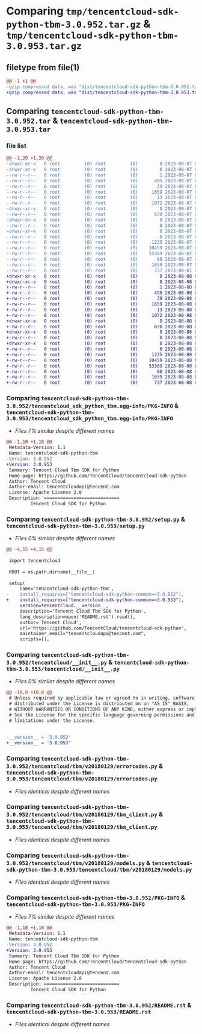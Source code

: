 # Comparing `tmp/tencentcloud-sdk-python-tbm-3.0.952.tar.gz` & `tmp/tencentcloud-sdk-python-tbm-3.0.953.tar.gz`

## filetype from file(1)

```diff
@@ -1 +1 @@
-gzip compressed data, was "dist/tencentcloud-sdk-python-tbm-3.0.952.tar", last modified: Mon Aug  7 09:02:23 2023, max compression
+gzip compressed data, was "dist/tencentcloud-sdk-python-tbm-3.0.953.tar", last modified: Tue Aug  8 00:32:31 2023, max compression
```

## Comparing `tencentcloud-sdk-python-tbm-3.0.952.tar` & `tencentcloud-sdk-python-tbm-3.0.953.tar`

### file list

```diff
@@ -1,20 +1,20 @@
-drwxr-xr-x   0 root         (0) root         (0)        0 2023-08-07 09:02:23.000000 tencentcloud-sdk-python-tbm-3.0.952/
-drwxr-xr-x   0 root         (0) root         (0)        0 2023-08-07 09:02:23.000000 tencentcloud-sdk-python-tbm-3.0.952/tencentcloud_sdk_python_tbm.egg-info/
--rw-r--r--   0 root         (0) root         (0)        1 2023-08-07 09:02:23.000000 tencentcloud-sdk-python-tbm-3.0.952/tencentcloud_sdk_python_tbm.egg-info/dependency_links.txt
--rw-r--r--   0 root         (0) root         (0)      495 2023-08-07 09:02:23.000000 tencentcloud-sdk-python-tbm-3.0.952/tencentcloud_sdk_python_tbm.egg-info/SOURCES.txt
--rw-r--r--   0 root         (0) root         (0)       39 2023-08-07 09:02:23.000000 tencentcloud-sdk-python-tbm-3.0.952/tencentcloud_sdk_python_tbm.egg-info/requires.txt
--rw-r--r--   0 root         (0) root         (0)     1659 2023-08-07 09:02:23.000000 tencentcloud-sdk-python-tbm-3.0.952/tencentcloud_sdk_python_tbm.egg-info/PKG-INFO
--rw-r--r--   0 root         (0) root         (0)       13 2023-08-07 09:02:23.000000 tencentcloud-sdk-python-tbm-3.0.952/tencentcloud_sdk_python_tbm.egg-info/top_level.txt
--rw-r--r--   0 root         (0) root         (0)     1072 2023-08-07 09:02:23.000000 tencentcloud-sdk-python-tbm-3.0.952/setup.py
-drwxr-xr-x   0 root         (0) root         (0)        0 2023-08-07 09:02:23.000000 tencentcloud-sdk-python-tbm-3.0.952/tencentcloud/
--rw-r--r--   0 root         (0) root         (0)      630 2023-08-07 09:02:23.000000 tencentcloud-sdk-python-tbm-3.0.952/tencentcloud/__init__.py
-drwxr-xr-x   0 root         (0) root         (0)        0 2023-08-07 09:02:23.000000 tencentcloud-sdk-python-tbm-3.0.952/tencentcloud/tbm/
--rw-r--r--   0 root         (0) root         (0)        0 2023-08-07 09:02:23.000000 tencentcloud-sdk-python-tbm-3.0.952/tencentcloud/tbm/__init__.py
-drwxr-xr-x   0 root         (0) root         (0)        0 2023-08-07 09:02:23.000000 tencentcloud-sdk-python-tbm-3.0.952/tencentcloud/tbm/v20180129/
--rw-r--r--   0 root         (0) root         (0)        0 2023-08-07 09:02:23.000000 tencentcloud-sdk-python-tbm-3.0.952/tencentcloud/tbm/v20180129/__init__.py
--rw-r--r--   0 root         (0) root         (0)     1235 2023-08-07 09:02:23.000000 tencentcloud-sdk-python-tbm-3.0.952/tencentcloud/tbm/v20180129/errorcodes.py
--rw-r--r--   0 root         (0) root         (0)    10459 2023-08-07 09:02:23.000000 tencentcloud-sdk-python-tbm-3.0.952/tencentcloud/tbm/v20180129/tbm_client.py
--rw-r--r--   0 root         (0) root         (0)    53389 2023-08-07 09:02:23.000000 tencentcloud-sdk-python-tbm-3.0.952/tencentcloud/tbm/v20180129/models.py
--rw-r--r--   0 root         (0) root         (0)       88 2023-08-07 09:02:23.000000 tencentcloud-sdk-python-tbm-3.0.952/setup.cfg
--rw-r--r--   0 root         (0) root         (0)     1659 2023-08-07 09:02:23.000000 tencentcloud-sdk-python-tbm-3.0.952/PKG-INFO
--rw-r--r--   0 root         (0) root         (0)      737 2023-08-07 09:02:23.000000 tencentcloud-sdk-python-tbm-3.0.952/README.rst
+drwxr-xr-x   0 root         (0) root         (0)        0 2023-08-08 00:32:31.000000 tencentcloud-sdk-python-tbm-3.0.953/
+drwxr-xr-x   0 root         (0) root         (0)        0 2023-08-08 00:32:31.000000 tencentcloud-sdk-python-tbm-3.0.953/tencentcloud_sdk_python_tbm.egg-info/
+-rw-r--r--   0 root         (0) root         (0)        1 2023-08-08 00:32:31.000000 tencentcloud-sdk-python-tbm-3.0.953/tencentcloud_sdk_python_tbm.egg-info/dependency_links.txt
+-rw-r--r--   0 root         (0) root         (0)      495 2023-08-08 00:32:31.000000 tencentcloud-sdk-python-tbm-3.0.953/tencentcloud_sdk_python_tbm.egg-info/SOURCES.txt
+-rw-r--r--   0 root         (0) root         (0)       39 2023-08-08 00:32:31.000000 tencentcloud-sdk-python-tbm-3.0.953/tencentcloud_sdk_python_tbm.egg-info/requires.txt
+-rw-r--r--   0 root         (0) root         (0)     1659 2023-08-08 00:32:31.000000 tencentcloud-sdk-python-tbm-3.0.953/tencentcloud_sdk_python_tbm.egg-info/PKG-INFO
+-rw-r--r--   0 root         (0) root         (0)       13 2023-08-08 00:32:31.000000 tencentcloud-sdk-python-tbm-3.0.953/tencentcloud_sdk_python_tbm.egg-info/top_level.txt
+-rw-r--r--   0 root         (0) root         (0)     1072 2023-08-08 00:32:31.000000 tencentcloud-sdk-python-tbm-3.0.953/setup.py
+drwxr-xr-x   0 root         (0) root         (0)        0 2023-08-08 00:32:31.000000 tencentcloud-sdk-python-tbm-3.0.953/tencentcloud/
+-rw-r--r--   0 root         (0) root         (0)      630 2023-08-08 00:32:31.000000 tencentcloud-sdk-python-tbm-3.0.953/tencentcloud/__init__.py
+drwxr-xr-x   0 root         (0) root         (0)        0 2023-08-08 00:32:31.000000 tencentcloud-sdk-python-tbm-3.0.953/tencentcloud/tbm/
+-rw-r--r--   0 root         (0) root         (0)        0 2023-08-08 00:32:31.000000 tencentcloud-sdk-python-tbm-3.0.953/tencentcloud/tbm/__init__.py
+drwxr-xr-x   0 root         (0) root         (0)        0 2023-08-08 00:32:31.000000 tencentcloud-sdk-python-tbm-3.0.953/tencentcloud/tbm/v20180129/
+-rw-r--r--   0 root         (0) root         (0)        0 2023-08-08 00:32:31.000000 tencentcloud-sdk-python-tbm-3.0.953/tencentcloud/tbm/v20180129/__init__.py
+-rw-r--r--   0 root         (0) root         (0)     1235 2023-08-08 00:32:31.000000 tencentcloud-sdk-python-tbm-3.0.953/tencentcloud/tbm/v20180129/errorcodes.py
+-rw-r--r--   0 root         (0) root         (0)    10459 2023-08-08 00:32:31.000000 tencentcloud-sdk-python-tbm-3.0.953/tencentcloud/tbm/v20180129/tbm_client.py
+-rw-r--r--   0 root         (0) root         (0)    53389 2023-08-08 00:32:31.000000 tencentcloud-sdk-python-tbm-3.0.953/tencentcloud/tbm/v20180129/models.py
+-rw-r--r--   0 root         (0) root         (0)       88 2023-08-08 00:32:31.000000 tencentcloud-sdk-python-tbm-3.0.953/setup.cfg
+-rw-r--r--   0 root         (0) root         (0)     1659 2023-08-08 00:32:31.000000 tencentcloud-sdk-python-tbm-3.0.953/PKG-INFO
+-rw-r--r--   0 root         (0) root         (0)      737 2023-08-08 00:32:31.000000 tencentcloud-sdk-python-tbm-3.0.953/README.rst
```

### Comparing `tencentcloud-sdk-python-tbm-3.0.952/tencentcloud_sdk_python_tbm.egg-info/PKG-INFO` & `tencentcloud-sdk-python-tbm-3.0.953/tencentcloud_sdk_python_tbm.egg-info/PKG-INFO`

 * *Files 7% similar despite different names*

```diff
@@ -1,10 +1,10 @@
 Metadata-Version: 1.1
 Name: tencentcloud-sdk-python-tbm
-Version: 3.0.952
+Version: 3.0.953
 Summary: Tencent Cloud Tbm SDK for Python
 Home-page: https://github.com/TencentCloud/tencentcloud-sdk-python
 Author: Tencent Cloud
 Author-email: tencentcloudapi@tencent.com
 License: Apache License 2.0
 Description: ============================
         Tencent Cloud SDK for Python
```

### Comparing `tencentcloud-sdk-python-tbm-3.0.952/setup.py` & `tencentcloud-sdk-python-tbm-3.0.953/setup.py`

 * *Files 0% similar despite different names*

```diff
@@ -4,15 +4,15 @@
 
 import tencentcloud
 
 ROOT = os.path.dirname(__file__)
 
 setup(
     name='tencentcloud-sdk-python-tbm',
-    install_requires=["tencentcloud-sdk-python-common==3.0.952"],
+    install_requires=["tencentcloud-sdk-python-common==3.0.953"],
     version=tencentcloud.__version__,
     description='Tencent Cloud Tbm SDK for Python',
     long_description=open('README.rst').read(),
     author='Tencent Cloud',
     url='https://github.com/TencentCloud/tencentcloud-sdk-python',
     maintainer_email="tencentcloudapi@tencent.com",
     scripts=[],
```

### Comparing `tencentcloud-sdk-python-tbm-3.0.952/tencentcloud/__init__.py` & `tencentcloud-sdk-python-tbm-3.0.953/tencentcloud/__init__.py`

 * *Files 0% similar despite different names*

```diff
@@ -10,8 +10,8 @@
 # Unless required by applicable law or agreed to in writing, software
 # distributed under the License is distributed on an "AS IS" BASIS,
 # WITHOUT WARRANTIES OR CONDITIONS OF ANY KIND, either express or implied.
 # See the License for the specific language governing permissions and
 # limitations under the License.
 
 
-__version__ = '3.0.952'
+__version__ = '3.0.953'
```

### Comparing `tencentcloud-sdk-python-tbm-3.0.952/tencentcloud/tbm/v20180129/errorcodes.py` & `tencentcloud-sdk-python-tbm-3.0.953/tencentcloud/tbm/v20180129/errorcodes.py`

 * *Files identical despite different names*

### Comparing `tencentcloud-sdk-python-tbm-3.0.952/tencentcloud/tbm/v20180129/tbm_client.py` & `tencentcloud-sdk-python-tbm-3.0.953/tencentcloud/tbm/v20180129/tbm_client.py`

 * *Files identical despite different names*

### Comparing `tencentcloud-sdk-python-tbm-3.0.952/tencentcloud/tbm/v20180129/models.py` & `tencentcloud-sdk-python-tbm-3.0.953/tencentcloud/tbm/v20180129/models.py`

 * *Files identical despite different names*

### Comparing `tencentcloud-sdk-python-tbm-3.0.952/PKG-INFO` & `tencentcloud-sdk-python-tbm-3.0.953/PKG-INFO`

 * *Files 7% similar despite different names*

```diff
@@ -1,10 +1,10 @@
 Metadata-Version: 1.1
 Name: tencentcloud-sdk-python-tbm
-Version: 3.0.952
+Version: 3.0.953
 Summary: Tencent Cloud Tbm SDK for Python
 Home-page: https://github.com/TencentCloud/tencentcloud-sdk-python
 Author: Tencent Cloud
 Author-email: tencentcloudapi@tencent.com
 License: Apache License 2.0
 Description: ============================
         Tencent Cloud SDK for Python
```

### Comparing `tencentcloud-sdk-python-tbm-3.0.952/README.rst` & `tencentcloud-sdk-python-tbm-3.0.953/README.rst`

 * *Files identical despite different names*

